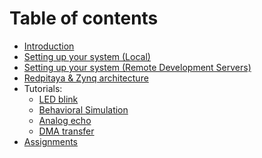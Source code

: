 

# Table of contents
* [Introduction](Introduction)
* [Setting up your system (Local)](Setting-up-your-system)
* [Setting up your system (Remote Development Servers)](Setting-up-your-system-(Remote-Devleopment-Servers))
* [Redpitaya & Zynq architecture](Redpitaya-&-Zynq-architecture)
* Tutorials:
   * [LED blink](LED-blink)
   * [Behavioral Simulation](Behavioral-simulation)
   * [Analog echo](Analog-echo)
   * [DMA transfer](DMA-transfer)
* [Assignments](Assignments)








